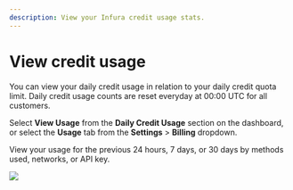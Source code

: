 ```yaml
---
description: View your Infura credit usage stats.
---
```


# View credit usage

You can view your daily credit usage in relation to your daily credit quota limit. Daily credit usage
counts are reset everyday at 00:00 UTC for all customers.

Select **View Usage** from the **Daily Credit Usage** section on the dashboard, or select
the **Usage** tab from the **Settings** > **Billing** dropdown.

View your usage for the previous 24 hours, 7 days, or 30 days by methods used, networks, or API key.

  <div class="left-align-container">
    <div class="img-large">
        <img
        src={require('../../images/credit-usage.png').default}
        />
    </div>
  </div> 

